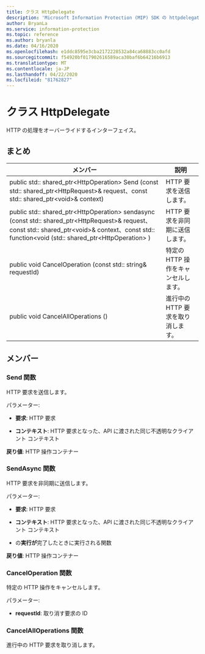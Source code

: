 ```yaml
---
title: クラス HttpDelegate
description: 'Microsoft Information Protection (MIP) SDK の httpdelegate:: undefined クラスを文書にします。'
author: BryanLa
ms.service: information-protection
ms.topic: reference
ms.author: bryanla
ms.date: 04/16/2020
ms.openlocfilehash: e1ddc8595e3cba2172228532a84ca68883cc0afd
ms.sourcegitcommit: f54920bf017902616589aca30baf6b64216b6913
ms.translationtype: MT
ms.contentlocale: ja-JP
ms.lasthandoff: 04/22/2020
ms.locfileid: "81762827"
---
```

# <a name="class-httpdelegate"></a>クラス HttpDelegate 
HTTP の処理をオーバーライドするインターフェイス。
  
## <a name="summary"></a>まとめ
 メンバー                        | 説明                                
--------------------------------|---------------------------------------------
public std:: shared_ptr\<HttpOperation\> Send (const std:: shared_ptr\<HttpRequest\>& request、const std:: shared_ptr\<void\>& context)  |  HTTP 要求を送信します。
public std:: shared_ptr\<HttpOperation\> sendasync (const std:: shared_ptr\<HttpRequest\>& request、const std:: shared_ptr\<void\>& context、const std:: function\<void (std:: shared_ptr\<HttpOperation\> )  |  HTTP 要求を非同期に送信します。
public void CancelOperation (const std:: string& requestId)  |  特定の HTTP 操作をキャンセルします。
public void CancelAllOperations ()  |  進行中の HTTP 要求を取り消します。
  
## <a name="members"></a>メンバー
  
### <a name="send-function"></a>Send 関数
HTTP 要求を送信します。

パラメーター:  
* **要求**: HTTP 要求 


* **コンテキスト**: HTTP 要求となった、API に渡された同じ不透明なクライアント コンテキスト



  
**戻り値**: HTTP 操作コンテナー
  
### <a name="sendasync-function"></a>SendAsync 関数
HTTP 要求を非同期に送信します。

パラメーター:  
* **要求**: HTTP 要求 


* **コンテキスト**: HTTP 要求となった、API に渡された同じ不透明なクライアント コンテキスト 


* の**実行が**完了したときに実行される関数



  
**戻り値**: HTTP 操作コンテナー
  
### <a name="canceloperation-function"></a>CancelOperation 関数
特定の HTTP 操作をキャンセルします。

パラメーター:  
* **requestId**: 取り消す要求の ID


  
### <a name="cancelalloperations-function"></a>CancelAllOperations 関数
進行中の HTTP 要求を取り消します。